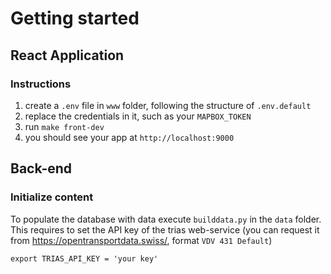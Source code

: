 # Getting started

## React Application

### Instructions

1) create a `.env` file in `www` folder, following the structure of `.env.default`
2) replace the credentials in it, such as your `MAPBOX_TOKEN`
3) run `make front-dev`
4) you should see your app at `http://localhost:9000`


## Back-end

### Initialize content

To populate the database with data execute `builddata.py` in the `data` folder. This requires to set
the API key of the trias web-service (you can request it from https://opentransportdata.swiss/, format `VDV 431 Default`)

```shell
export TRIAS_API_KEY = 'your key'
```
